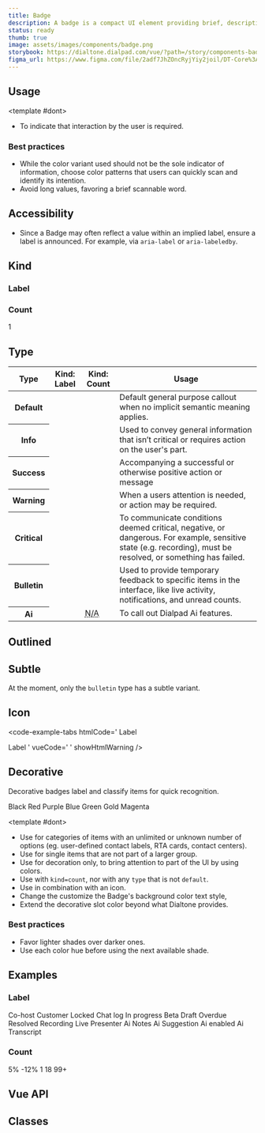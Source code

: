 ```yaml
---
title: Badge
description: A badge is a compact UI element providing brief, descriptive information about an element and its surrounding context. It is terse, ideally one word.
status: ready
thumb: true
image: assets/images/components/badge.png
storybook: https://dialtone.dialpad.com/vue/?path=/story/components-badge--default
figma_url: https://www.figma.com/file/2adf7JhZOncRyjYiy2joil/DT-Core%3A-Components-7?node-id=8914%3A21227&viewport=656%2C314%2C0.55&t=xHutRjwo1o5zMTgT-11
---
```


<code-well-header bgclass="d-bgc-primary">
  <dt-stack direction="row" gap="400" class="d-ai-center">
    <dt-badge text="Label" />
    <dt-badge kind="count" text="1" />
  </dt-stack>
</code-well-header>

<!-- <component-combinator component-name="DtBadge" /> -->

## Usage

<dialtone-usage>
<template #do>

- To flag and draw awareness to a specific element or feature of focus. For example, something is unique about that separates it from other like content.
- As a notification system with minimal footprint.
</template>

<template #dont>

- To indicate that interaction by the user is required.
</template>

</dialtone-usage>

### Best practices

- While the color variant used should not be the sole indicator of information, choose color patterns that users can quickly scan and identify its intention.
- Avoid long values, favoring a brief scannable word.

## Accessibility

- Since a Badge may often reflect a value within an implied label, ensure a label is announced. For example, via `aria-label` or `aria-labeledby`.

## Kind

### Label

<code-well-header bgclass="d-bgc-primary">
  <dt-badge text="Label" />
</code-well-header>

<code-example-tabs
htmlCode='
<span class="d-badge"><span class="d-badge__label">Label</span></span>'
vueCode='
<dt-badge text="Label" />
'
showHtmlWarning />

### Count

<code-well-header bgclass="d-bgc-primary">
  <span class="d-badge d-badge--count"><span class="d-badge__label">1</span></span>
</code-well-header>

<code-example-tabs
htmlCode='
<span class="d-badge d-badge--count"><span class="d-badge__label">1</span></span>'
vueCode='
<dt-badge kind="count" text="1" />
'
showHtmlWarning />

## Type

<table class="d-table dialtone-doc-table d-mb16">
  <thead>
    <tr>
      <th>Type</th>
      <th class="d-ws-nowrap">Kind: <span class="d-fw-normal">Label</span></th>
      <th class="d-ws-nowrap">Kind: <span class="d-fw-normal">Count</span></th>
      <th>Usage</th>
    </tr>
  </thead>
  <tbody>
    <tr>
      <th class="d-ta-left">Default</th>
      <td>
        <dt-badge text="Label" />
      </td>
      <td>
        <dt-badge kind="count" text="1" />
      </td>
      <td>Default general purpose callout when no implicit semantic meaning applies.</td>
    </tr>
    <tr>
      <th class="d-ta-left">Info</th>
      <td>
        <dt-badge type="info" text="Label" />
      </td>
      <td>
        <dt-badge kind="count" type="info" text="2" />
      </td>
      <td>Used to convey general information that isn’t critical or requires action on the user's part.</td>
    </tr>
    <tr>
      <th class="d-ta-left">Success</th>
      <td>
        <dt-badge type="success" text="Label" />
      </td>
      <td>
        <dt-badge kind="count" type="success" text="3" />
      </td>
      <td>Accompanying a successful or otherwise positive action or message</td>
    </tr>
    <tr>
      <th class="d-ta-left">Warning</th>
      <td>
        <dt-badge type="warning" text="Label" />
      </td>
      <td>
        <dt-badge kind="count" type="warning" text="4" />
      </td>
      <td>When a users attention is needed, or action may be required.</td>
    </tr>
    <tr>
      <th class="d-ta-left">Critical</th>
      <td>
        <dt-badge type="critical" text="Label" />
      </td>
      <td>
        <dt-badge kind="count" type="critical" text="5" />
      </td>
      <td>To communicate conditions deemed critical, negative, or dangerous. For example, sensitive state (e.g. recording), must be resolved, or something has failed.</td>
    </tr>
    <tr>
      <th class="d-ta-left">Bulletin</th>
      <td>
        <dt-badge type="bulletin" text="Label" />
      </td>
      <td>
        <dt-badge kind="count" type="bulletin" text="6" />
      </td>
      <td>Used to provide temporary feedback to specific items in the interface, like live activity, notifications, and unread counts. </td>
    </tr>
    <tr>
      <th class="d-ta-left">Ai</th>
      <td>
        <dt-badge type="ai" text="Label" kind="label" icon-left="dialpad-ai"/>
      </td>
      <td><abbr class="d-fc-black-400 d-td-none d-fs-100" title="Not applicable">N/A</abbr></td>
      <td>To call out Dialpad Ai features.</td>
    </tr>
  </tbody>
</table>

<code-example-tabs
htmlCode='
<span class="d-badge"><span class="d-badge__label">Label</span></span>
<span class="d-badge d-badge--info"><span class="d-badge__label">Label</span></span>
<span class="d-badge d-badge--success"><span class="d-badge__label">Label</span></span>
<span class="d-badge d-badge--warning"><span class="d-badge__label">Label</span></span>
<span class="d-badge d-badge--critical"><span class="d-badge__label">Label</span></span>
<span class="d-badge d-badge--bulletin"><span class="d-badge__label">Label</span></span>
<span class="d-badge d-badge--ai">
  <span class="d-badge__icon-left">
    <dt-icon name="lightning-bolt" size="200" />
  </span>
  <span class="d-badge__label">Label</span>
</span>
<span class="d-badge d-badge--count"><span class="d-badge__label">1</span></span>
<span class="d-badge d-badge--count d-badge--info"><span class="d-badge__label">2</span></span>
<span class="d-badge d-badge--count d-badge--success"><span class="d-badge__label">3</span></span>
<span class="d-badge d-badge--count d-badge--warning"><span class="d-badge__label">4</span></span>
<span class="d-badge d-badge--count d-badge--critical"><span class="d-badge__label">5</span></span>
<span class="d-badge d-badge--count d-badge--bulletin"><span class="d-badge__label">6</span></span>
'
vueCode='
<dt-badge kind="label" text="Label" />
<dt-badge type="info" kind="label" text="Label" />
<dt-badge type="success" kind="label" text="Label" />
<dt-badge type="warning" kind="label" text="Label" />
<dt-badge type="critical" kind="label" text="Label" />
<dt-badge type="bulletin" kind="label" text="Label" />
<dt-badge type="ai" text="Label" kind="label" icon-left="dialpad-ai" />
<dt-badge type="default" text="1" kind="count" />
<dt-badge type="info" text="2" kind="count" />
<dt-badge type="success" text="3" kind="count" />
<dt-badge type="warning" text="4" kind="count" />
<dt-badge type="critical" text="5" kind="count" />
<dt-badge type="bulletin" text="6" kind="count" />
'
showHtmlWarning />

## Outlined

<code-well-header bgclass="d-bgc-primary">
  <dt-stack direction="row" gap="400">
    <dt-badge text="Label" outlined />
    <dt-badge text="Label" type="info" outlined />
    <dt-badge text="Label" type="success" outlined />
    <dt-badge text="Label" type="warning" outlined />
    <dt-badge text="Label" type="critical" outlined />
    <dt-badge text="1" kind="count" outlined />
    <dt-badge text="1" type="info" kind="count" outlined />
    <dt-badge text="1" type="success" kind="count" outlined />
    <dt-badge text="1" type="warning" kind="count" outlined />
    <dt-badge text="1" type="critical" kind="count" outlined />
  </dt-stack>
</code-well-header>

<code-example-tabs
htmlCode='
<span class="d-badge d-badge--outlined"><span class="d-badge__label">Label</span></span>
<span class="d-badge d-badge--info d-badge--outlined"><span class="d-badge__label">Label</span></span>
<span class="d-badge d-badge--success d-badge--outlined"><span class="d-badge__label">Label</span></span>
<span class="d-badge d-badge--warning d-badge--outlined"><span class="d-badge__label">Label</span></span>
<span class="d-badge d-badge--critical d-badge--outlined"><span class="d-badge__label">Label</span></span>
<span class="d-badge d-badge--count d-badge--outlined"><span class="d-badge__label">1</span></span>
<span class="d-badge d-badge--info d-badge--count d-badge--outlined"><span class="d-badge__label">1</span></span>
<span class="d-badge d-badge--success d-badge--count d-badge--outlined"><span class="d-badge__label">1</span></span>
<span class="d-badge d-badge--warning d-badge--count d-badge--outlined"><span class="d-badge__label">1</span></span>
<span class="d-badge d-badge--critical d-badge--count d-badge--outlined"><span class="d-badge__label">1</span></span>
'
vueCode='
<dt-badge text="Label" outlined />
<dt-badge text="Label" type="info" outlined />
<dt-badge text="Label" type="success" outlined />
<dt-badge text="Label" type="warning" outlined />
<dt-badge text="Label" type="critical" outlined />
<dt-badge text="1" kind="count" outlined />
<dt-badge text="1" type="info" kind="count" outlined />
<dt-badge text="1" type="success" kind="count" outlined />
<dt-badge text="1" type="warning" kind="count" outlined />
<dt-badge text="1" type="critical" kind="count" outlined />
'
showHtmlWarning />

## Subtle

At the moment, only the `bulletin` type has a subtle variant.

<code-well-header>
  <dt-stack direction="row" gap="400">
    <dt-badge text="Label" type="bulletin" subtle />
    <dt-badge text="Label" type="bulletin" subtle outlined />
    <dt-badge text="1" type="bulletin" subtle kind="count" />
    <dt-badge text="1" type="bulletin" subtle kind="count" outlined />
  </dt-stack>
</code-well-header>

<code-example-tabs
htmlCode='
<span class="d-badge d-badge--bulletin d-badge--subtle"><span class="d-badge__label">Label</span></span>
<span class="d-badge d-badge--bulletin d-badge--subtle d-badge--outlined"><span class="d-badge__label">Label</span></span>
<span class="d-badge d-badge--bulletin d-badge--subtle d-badge--count"><span class="d-badge__label">1</span></span>
<span class="d-badge d-badge--bulletin d-badge--subtle d-badge--count d-badge--outlined"><span class="d-badge__label">1</span></span>
'
vueCode='
<dt-badge text="Label" type="bulletin" subtle />
<dt-badge text="Label" type="bulletin" subtle outlined />
<dt-badge text="1" type="bulletin" subtle kind="count" />
<dt-badge text="1" type="bulletin" subtle kind="count" outlined />
'
showHtmlWarning />

## Icon

<code-well-header bgclass="d-bgc-primary">
  <dt-stack direction="row" gap="400">
    <dt-badge type="default" text="Label" kind="label" icon-left="lightning-bolt"/>
    <dt-badge type="default" text="Label" kind="label" icon-right="lightning-bolt"/>
  </dt-stack>
</code-well-header>

<code-example-tabs
htmlCode='
<span class="d-badge">
  <span class="d-badge__icon-left">
    <dt-icon name="lightning-bolt" size="200" />
  </span>
  <span class="d-badge__label">Label</span>
</span>

<span class="d-badge">
  <span class="d-badge__label">Label</span>
  <span class="d-badge__icon-right">
    <dt-icon name="lightning-bolt" size="200" />
  </span>
</span>
'
vueCode='
<dt-badge type="default" text="Label" kind="label" icon-left="lightning-bolt"/>
<dt-badge type="default" text="Label" kind="label" icon-right="lightning-bolt"/>
'
showHtmlWarning />

## Decorative

Decorative badges label and classify items for quick recognition.

<code-well-header bgclass="d-bgc-primary">
  <dt-stack direction="row" gap="500" class="d-ai-baseline">
    <dt-stack gap="500">
      <span class="d-label--md-compact">Black</span>
      <dt-badge text="Label" decoration="black-400" />
      <dt-badge text="Label" decoration="black-500" />
      <dt-badge text="Label" decoration="black-900" />
    </dt-stack>
    <dt-stack gap="500">
      <span class="d-label--md-compact">Red</span>
      <dt-badge text="Label" decoration="red-200" />
      <dt-badge text="Label" decoration="red-300" />
      <dt-badge text="Label" decoration="red-400" />
    </dt-stack>
    <dt-stack gap="500">
      <span class="d-label--md-compact">Purple</span>
      <dt-badge text="Label" decoration="purple-200" />
      <dt-badge text="Label" decoration="purple-300" />
      <dt-badge text="Label" decoration="purple-400" />
      <dt-badge text="Label" decoration="purple-500" />
    </dt-stack>
    <dt-stack gap="500">
      <span class="d-label--md-compact">Blue</span>
      <dt-badge text="Label" decoration="blue-200" />
      <dt-badge text="Label" decoration="blue-300" />
      <dt-badge text="Label" decoration="blue-400" />
    </dt-stack>
    <dt-stack gap="500">
      <span class="d-label--md-compact">Green</span>
      <dt-badge text="Label" decoration="green-300" />
      <dt-badge text="Label" decoration="green-400" />
      <dt-badge text="Label" decoration="green-500" />
    </dt-stack>
    <dt-stack gap="500">
      <span class="d-label--md-compact">Gold</span>
      <dt-badge text="Label" decoration="gold-300" />
      <dt-badge text="Label" decoration="gold-400" />
      <dt-badge text="Label" decoration="gold-500" />
    </dt-stack>
    <dt-stack gap="500">
      <span class="d-label--md-compact">Magenta</span>
      <dt-badge text="Label" decoration="magenta-200" />
      <dt-badge text="Label" decoration="magenta-300" />
      <dt-badge text="Label" decoration="magenta-400" />
    </dt-stack>
  </dt-stack>
</code-well-header>

<code-example-tabs
htmlCode='
<span class="d-badge d-badge--decorate-{$color}">
  <span class="d-badge__decorative"></span>
  <span class="d-badge__label">Label</span>
</span>
'
vueCode='
<dt-badge text="Label" decoration="black-400" />
<dt-badge text="Label" decoration="black-500" />
<dt-badge text="Label" decoration="black-900" />
<dt-badge text="Label" decoration="red-200" />
<dt-badge text="Label" decoration="red-300" />
<dt-badge text="Label" decoration="red-400" />
<dt-badge text="Label" decoration="purple-200" />
<dt-badge text="Label" decoration="purple-300" />
<dt-badge text="Label" decoration="purple-400" />
<dt-badge text="Label" decoration="purple-500" />
<dt-badge text="Label" decoration="blue-200" />
<dt-badge text="Label" decoration="blue-300" />
<dt-badge text="Label" decoration="blue-400" />
<dt-badge text="Label" decoration="green-300" />
<dt-badge text="Label" decoration="green-400" />
<dt-badge text="Label" decoration="green-500" />
<dt-badge text="Label" decoration="gold-300" />
<dt-badge text="Label" decoration="gold-400" />
<dt-badge text="Label" decoration="gold-500" />
<dt-badge text="Label" decoration="magenta-200" />
<dt-badge text="Label" decoration="magenta-300" />
<dt-badge text="Label" decoration="magenta-400" />
'
showHtmlWarning />

<dialtone-usage>
<template #do>

- Use for categories of items with a limited number of options (eg. call categories, AI moments).
</template>

<template #dont>

- Use for categories of items with an unlimited or unknown number of options (eg. user-defined contact labels, RTA cards, contact centers).
- Use for single items that are not part of a larger group.
- Use for decoration only, to bring attention to part of the UI by using colors.
- Use with `kind=count`, nor with any `type` that is not `default`.
- Use in combination with an icon.
- Change the customize the Badge's background color text style,
- Extend the decorative slot color beyond what Dialtone provides.
</template>

</dialtone-usage>

### Best practices

- Favor lighter shades over darker ones.
- Use each color hue before using the next available shade.

## Examples

### Label

<code-well-header bgclass="d-bgc-primary">
  <dt-stack gap="500">
    <dt-stack direction="row" gap="400">
      <span class="d-badge">Co-host</span>
      <span class="d-badge">Customer</span>
      <span class="d-badge">
        <span class="d-badge__icon-left">
          <dt-icon name="lock" size="200" />
        </span>
        <span class="d-badge__label">Locked</span>
      </span>
      <span class="d-badge">
        <span class="d-badge__icon-left">
          <dt-icon name="message" size="200" />
        </span>
        <span class="d-badge__label">Chat log</span>
      </span>
    </dt-stack>
    <dt-stack direction="row" gap="400">
      <span class="d-badge d-badge--info"><span class="d-badge__label">In progress</span></span>
      <span class="d-badge d-badge--info"><span class="d-badge__label">Beta</span></span>
      <span class="d-badge d-badge--info"><span class="d-badge__label">Draft</span></span>
    </dt-stack>
    <dt-stack direction="row" gap="400">
      <span class="d-badge d-badge--warning"><span class="d-badge__label">Overdue</span></span>
    </dt-stack>
    <dt-stack direction="row" gap="400">
      <span class="d-badge d-badge--success"><span class="d-badge__label">Resolved</span></span>
    </dt-stack>
    <dt-stack direction="row" gap="400">
      <span class="d-badge d-badge--critical">
        <span class="d-badge__icon-left">
          <dt-icon name="record-filled" size="200" />
        </span>
        <span class="d-badge__label">Recording</span>
      </span>
    </dt-stack>
    <dt-stack direction="row" gap="400">
      <span class="d-badge d-badge--bulletin"><span class="d-badge__label">Live</span></span>
      <span class="d-badge d-badge--bulletin"><span class="d-badge__label">Presenter</span></span>
    </dt-stack>
    <dt-stack direction="row" gap="400">
      <span class="d-badge d-badge--ai">
        <span class="d-badge__icon-left">
          <dt-icon name="dialpad-ai" size="200" />
        </span>
        <span class="d-vi-visible-sr">Ai</span>
        <span class="d-badge__label">Notes</span>
      </span>
      <span class="d-badge d-badge--ai">
        <span class="d-badge__icon-left">
          <dt-icon name="dialpad-ai" size="200" />
        </span>
        <span class="d-vi-visible-sr">Ai</span>
        <span class="d-badge__label">Suggestion</span>
      </span>
      <span class="d-badge d-badge--ai">
        <span class="d-badge__icon-left">
          <dt-icon name="dialpad-ai" size="200" />
        </span>
        <span class="d-vi-visible-sr">Ai</span>
        <span class="d-badge__label">enabled</span>
      </span>
      <span class="d-badge d-badge--ai">
        <span class="d-badge__icon-left">
          <dt-icon name="dialpad-ai" size="200" />
        </span>
        <span class="d-vi-visible-sr">Ai</span>
        <span class="d-badge__label">Transcript</span>
      </span>
    </dt-stack>
  </dt-stack>
</code-well-header>

### Count

<code-well-header bgclass="d-bgc-primary">
  <dt-stack gap="500">
    <dt-stack direction="row" gap="400">
      <span class="d-badge d-badge--count d-badge--success">
        <span class="d-badge__icon-left">
          <dt-icon name="arrow-up" size="200" />
        </span>
        <span class="d-badge__label">5%</span>
      </span>
    </dt-stack>
    <dt-stack direction="row" gap="400">
      <span class="d-badge d-badge--count d-badge--critical">
        <span class="d-badge__icon-left">
          <dt-icon name="arrow-down" size="200" />
        </span>
        <span class="d-badge__label">-12%</span>
      </span>
    </dt-stack>
    <dt-stack direction="row" gap="400">
      <span class="d-badge d-badge--count d-badge--bulletin"><span class="d-badge__label">1</span></span>
      <span class="d-badge d-badge--count d-badge--bulletin"><span class="d-badge__label">18</span></span>
      <span class="d-badge d-badge--count d-badge--bulletin"><span class="d-badge__label">99+</span></span>
    </dt-stack>
  </dt-stack>
</code-well-header>

## Vue API

<component-vue-api component-name="badge" />

## Classes

<component-class-table component-name="badge"></component-class-table>

<script setup>
  import { classes } from '@data/badge.json';
</script>
